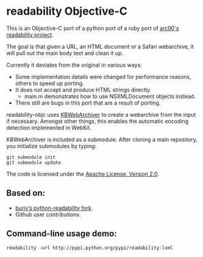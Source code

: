 # readability Objective-C

This is an Objective-C port of a python port of a ruby port of [arc90's readability project](http://lab.arc90.com/experiments/readability/). 

The goal is that given a URL, an HTML document or a Safari webarchive, it will pull out the main body text and clean it up.

Currently it deviates from the original in various ways: 

- Some implementation details were changed for performance reasons, others to speed up porting.
- It does not accept and produce HTML strings directly. 
	- main.m demonstrates how to use NSXMLDocument objects instead.
- There still are bugs in this port that are a result of porting.

readability-objc uses [KBWebArchiver](https://github.com/JanX2/webarchiver) to create a webarchive from the input if necessary. Amongst other things, this enables the automatic encoding detection implemented in WebKit.

KBWebArchiver is included as a submodule. After cloning a main repository, you initialize submodules by typing:

	git submodule init
	git submodule update

The code is licensed under the [Apache License, Version 2.0](http://www.apache.org/licenses/LICENSE-2.0). 

## Based on:

- [buriy’s python-readability fork](https://github.com/buriy/python-readability).
- Github user contributions.

## Command-line usage demo:

    readability -url http://pypi.python.org/pypi/readability-lxml
